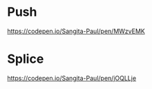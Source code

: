 # Push

https://codepen.io/Sangita-Paul/pen/MWzvEMK

# Splice

https://codepen.io/Sangita-Paul/pen/jOQLLje

